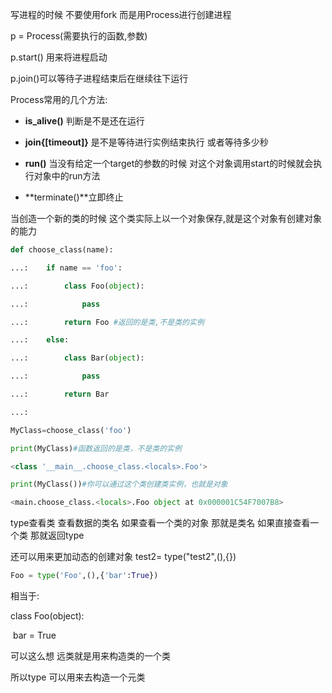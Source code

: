 写进程的时候 不要使用fork 而是用Process进行创建进程

p = Process(需要执行的函数,参数)

p.start() 用来将进程启动

p.join()可以等待子进程结束后在继续往下运行 



Process常用的几个方法:

- **is_alive()** 判断是不是还在运行
- **join{[timeout]}** 是不是等待进行实例结束执行 或者等待多少秒
- **run()** 当没有给定一个target的参数的时候 对这个对象调用start的时候就会执行对象中的run方法

- **terminate()**立即终止

当创造一个新的类的时候 这个类实际上以一个对象保存,就是这个对象有创建对象的能力





```python
def choose_class(name):

...:    if name == 'foo':

...:        class Foo(object):

...:            pass

...:        return Foo #返回的是类,不是类的实例

...:    else:

...:        class Bar(object):

...:            pass

...:        return Bar

...:

MyClass=choose_class('foo')

print(MyClass)#函数返回的是类，不是类的实例

<class '__main__.choose_class.<locals>.Foo'>

print(MyClass())#你可以通过这个类创建类实例，也就是对象

<main.choose_class.<locals>.Foo object at 0x000001C54F7007B8>

```

type查看类 查看数据的类名 如果查看一个类的对象 那就是类名 如果直接查看一个类 那就返回type

还可以用来更加动态的创建对象 test2= type("test2",(),{})

```python
Foo = type('Foo',(),{'bar':True})
```

相当于:

class Foo(object):

​	bar = True

可以这么想  远类就是用来构造类的一个类

所以type 可以用来去构造一个元类